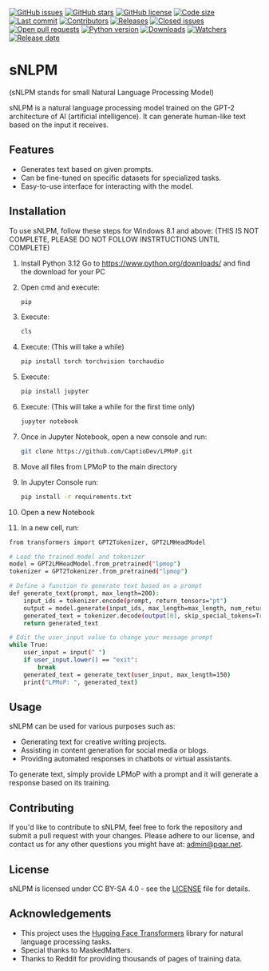 [![GitHub issues](https://img.shields.io/github/issues/CaptioDev/LPMoP)](https://github.com/CaptioDev/LPMoP/issues)
[![GitHub stars](https://img.shields.io/github/stars/CaptioDev/LPMoP)](https://github.com/CaptioDev/LPMoP/stargazers)
[![GitHub license](https://img.shields.io/github/license/CaptioDev/LPMoP)](https://github.com/CaptioDev/LPMoP/blob/main/LICENSE)
[![Code size](https://img.shields.io/github/languages/code-size/CaptioDev/LPMoP)](https://github.com/CaptioDev/LPMoP)
[![Last commit](https://img.shields.io/github/last-commit/CaptioDev/LPMoP)](https://github.com/CaptioDev/LPMoP/commits/main)
[![Contributors](https://img.shields.io/github/contributors/CaptioDev/LPMoP)](https://github.com/CaptioDev/LPMoP/graphs/contributors)
[![Releases](https://img.shields.io/github/v/release/CaptioDev/LPMoP)](https://github.com/CaptioDev/LPMoP/releases)
[![Closed issues](https://img.shields.io/github/issues-closed/CaptioDev/LPMoP)](https://github.com/CaptioDev/LPMoP/issues?q=is%3Aissue+is%3Aclosed)
[![Open pull requests](https://img.shields.io/github/issues-pr/CaptioDev/LPMoP)](https://github.com/CaptioDev/LPMoP/pulls)
[![Python version](https://img.shields.io/pypi/pyversions/CaptioDev/LPMoP)](https://github.com/CaptioDev/LPMoP)
[![Downloads](https://img.shields.io/github/downloads/CaptioDev/LPMoP/total)](https://github.com/CaptioDev/LPMoP)
[![Watchers](https://img.shields.io/github/watchers/CaptioDev/LPMoP)](https://github.com/CaptioDev/LPMoP/watchers)
[![Release date](https://img.shields.io/github/release-date/CaptioDev/LPMoP)](https://github.com/CaptioDev/LPMoP/releases)



# sNLPM

(sNLPM stands for small Natural Language Processing Model)

sNLPM is a natural language processing model trained on the GPT-2 architecture of AI (artificial intelligence). It can generate human-like text based on the input it receives.

## Features

- Generates text based on given prompts.
- Can be fine-tuned on specific datasets for specialized tasks.
- Easy-to-use interface for interacting with the model.

## Installation

To use sNLPM, follow these steps for Windows 8.1 and above: (THIS IS NOT COMPLETE, PLEASE DO NOT FOLLOW INSTRTUCTIONS UNTIL COMPLETE)

1. Install Python 3.12
   Go to https://www.python.org/downloads/ and find the download for your PC

2. Open cmd and execute:
   ``` bash
   pip
   ```

3. Execute:
   ``` bash
   cls
   ```

4. Execute: (This will take a while)
   ``` bash
   pip install torch torchvision torchaudio
   ```

5. Execute:
   ``` bash
   pip install jupyter
   ```

6. Execute: (This will take a while for the first time only)
   ``` bash
   jupyter notebook
   ```

7. Once in Jupyter Notebook, open a new console and run:
   ``` bash
   git clone https://github.com/CaptioDev/LPMoP.git
   ```

8. Move all files from LPMoP to the main directory

9. In Jupyter Console run:
    ``` bash
    pip install -r requirements.txt
    ```

10. Open a new Notebook

11. In a new cell, run:
``` bash
from transformers import GPT2Tokenizer, GPT2LMHeadModel

# Load the trained model and tokenizer
model = GPT2LMHeadModel.from_pretrained("lpmop")
tokenizer = GPT2Tokenizer.from_pretrained("lpmop")

# Define a function to generate text based on a prompt
def generate_text(prompt, max_length=200):
    input_ids = tokenizer.encode(prompt, return_tensors="pt")
    output = model.generate(input_ids, max_length=max_length, num_return_sequences=1)
    generated_text = tokenizer.decode(output[0], skip_special_tokens=True)
    return generated_text

# Edit the user_input value to change your message prompt
while True:
    user_input = input(" ")
    if user_input.lower() == "exit":
        break
    generated_text = generate_text(user_input, max_length=150)
    print("LPMoP: ", generated_text)
```

## Usage

sNLPM can be used for various purposes such as:

- Generating text for creative writing projects.
- Assisting in content generation for social media or blogs.
- Providing automated responses in chatbots or virtual assistants.

To generate text, simply provide LPMoP with a prompt and it will generate a response based on its training.

## Contributing

If you'd like to contribute to sNLPM, feel free to fork the repository and submit a pull request with your changes. Please adhere to our license,
and contact us for any other questions you might have at: admin@pqar.net.

## License

sNLPM is licensed under CC BY-SA 4.0 - see the [LICENSE](LICENSE) file for details.

## Acknowledgements

- This project uses the [Hugging Face Transformers](https://github.com/huggingface/transformers) library for natural language processing tasks.
- Special thanks to MaskedMatters.
- Thanks to Reddit for providing thousands of pages of training data.
